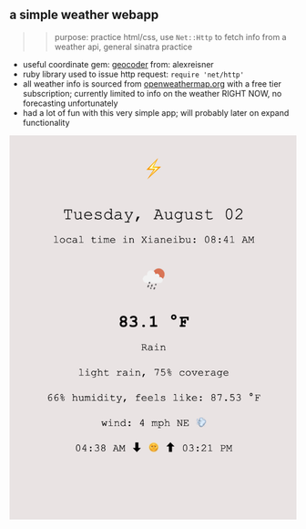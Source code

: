 ## a simple weather webapp

>> purpose: practice html/css, use `Net::Http` to fetch info from a weather api, general sinatra practice


- useful coordinate gem: [geocoder](https://github.com/alexreisner/geocoder) from: alexreisner
- ruby library used to issue http request: `require 'net/http'`
- all weather info is sourced from [openweathermap.org](https://openweathermap.org/current) with a free tier subscription; currently limited to info on the weather RIGHT NOW, no forecasting unfortunately
- had a lot of fun with this very simple app; will probably later on expand functionality

![screenshot](./public/app_ss.png)
